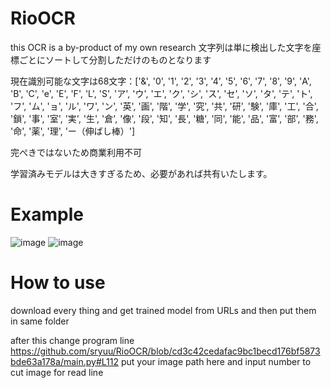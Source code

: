 # RioOCR
this OCR is a by-product of my own research
文字列は単に検出した文字を座標ごとにソートして分割しただけのものとなります

現在識別可能な文字は68文字：['&', '0', '1', '2', '3', '4', '5', '6', '7', '8', '9', 'A', 'B', 'C', 'e', 'E', 'F', 'L', 'S', 'ア', 'ウ', 'エ', 'ク', 'シ', 'ス', 'セ', 'ソ', 'タ', 'テ', 'ト', 'フ', 'ム', 'ョ', 'ル', 'ワ', 'ン', '英', '画', '階', '学', '究', '共', '研', '験', '庫', '工', '合', '鎖', '事', '室', '実', '生', '倉', '像', '段', '知', '長', '糖', '同', '能', '品', '富', '部', '務', '命', '薬', '理', 'ー（伸ばし棒）']

完ぺきではないため商業利用不可

学習済みモデルは大きすぎるため、必要があれば共有いたします。

# Example

![image](https://user-images.githubusercontent.com/56717608/112598439-ec20cd80-8e51-11eb-92a7-774e22112092.png)
![image](https://user-images.githubusercontent.com/56717608/112598454-f04ceb00-8e51-11eb-912a-2030b7a57a66.png)

# How to use
download every thing and get trained model from URLs
and then put them in same folder 

after this 
change program line
https://github.com/sryuu/RioOCR/blob/cd3c42cedafac9bc1becd176bf5873bde63a178a/main.py#L112
put your image path here
and input number to cut image for read line
